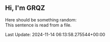 ## Hi, I'm GRQZ
Here should be something random:  
This sentence is read from a file.


Last Update: 2024-11-14 06:13:58.275544+00:00
